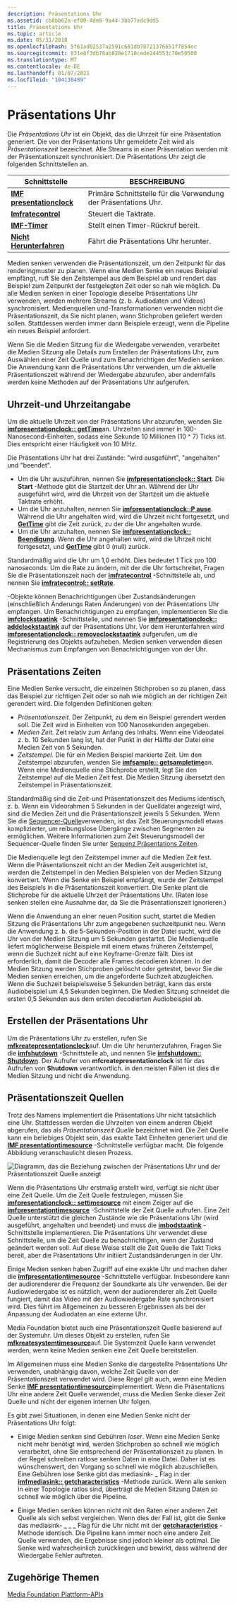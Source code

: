 ```yaml
---
description: Präsentations Uhr
ms.assetid: cb8bb62a-ef80-4de0-9a44-3bb77edc9dd5
title: Präsentations Uhr
ms.topic: article
ms.date: 05/31/2018
ms.openlocfilehash: 5f61ad02537a2591c681db78721376651f7854ec
ms.sourcegitcommit: 831e8f3db78ab820e1710cede244553c70e50500
ms.translationtype: MT
ms.contentlocale: de-DE
ms.lasthandoff: 01/07/2021
ms.locfileid: "104130489"
---
```

# <a name="presentation-clock"></a>Präsentations Uhr

Die *Präsentations Uhr* ist ein Objekt, das die Uhrzeit für eine Präsentation generiert. Die von der Präsentations Uhr gemeldete Zeit wird als *Präsentationszeit* bezeichnet. Alle Streams in einer Präsentation werden mit der Präsentationszeit synchronisiert. Die Präsentations Uhr zeigt die folgenden Schnittstellen an.



| Schnittstelle                                            | BESCHREIBUNG                                         |
|------------------------------------------------------|-----------------------------------------------------|
| [**IMF presentationclock**](/windows/desktop/api/mfidl/nn-mfidl-imfpresentationclock) | Primäre Schnittstelle für die Verwendung der Präsentations Uhr. |
| [**Imfratecontrol**](/windows/desktop/api/mfidl/nn-mfidl-imfratecontrol)             | Steuert die Taktrate.                            |
| [**IMF-Timer**](/windows/desktop/api/mfidl/nn-mfidl-imftimer)                         | Stellt einen Timer-Rückruf bereit.                          |
| [**Nicht Herunterfahren**](/windows/desktop/api/mfidl/nn-mfidl-imfshutdown)                   | Fährt die Präsentations Uhr herunter.                  |



 

Medien senken verwenden die Präsentationszeit, um den Zeitpunkt für das renderingmuster zu planen. Wenn eine Medien Senke ein neues Beispiel empfängt, ruft Sie den Zeitstempel aus dem Beispiel ab und rendert das Beispiel zum Zeitpunkt der festgelegten Zeit oder so nah wie möglich. Da alle Medien senken in einer Topologie dieselbe Präsentations Uhr verwenden, werden mehrere Streams (z. b. Audiodaten und Videos) synchronisiert. Medienquellen und-Transformationen verwenden nicht die Präsentationszeit, da Sie nicht planen, wann Stichproben geliefert werden sollen. Stattdessen werden immer dann Beispiele erzeugt, wenn die Pipeline ein neues Beispiel anfordert.

Wenn Sie die Medien Sitzung für die Wiedergabe verwenden, verarbeitet die Medien Sitzung alle Details zum Erstellen der Präsentations Uhr, zum Auswählen einer Zeit Quelle und zum Benachrichtigen der Medien senken. Die Anwendung kann die Präsentations Uhr verwenden, um die aktuelle Präsentationszeit während der Wiedergabe abzurufen, aber andernfalls werden keine Methoden auf der Präsentations Uhr aufgerufen.

## <a name="clock-time-and-clock-states"></a>Uhrzeit-und Uhrzeitangabe

Um die aktuelle Uhrzeit von der Präsentations Uhr abzurufen, wenden Sie [**imfpresentationclock:: getTime**](/windows/desktop/api/mfidl/nf-mfidl-imfpresentationclock-gettime)an. Uhrzeiten sind immer in 100-Nanosecond-Einheiten, sodass eine Sekunde 10 Millionen (10 ^ 7) Ticks ist. Dies entspricht einer Häufigkeit von 10 MHz.

Die Präsentations Uhr hat drei Zustände: "wird ausgeführt", "angehalten" und "beendet".

-   Um die Uhr auszuführen, nennen Sie [**imfpresentationclock:: Start**](/windows/desktop/api/mfidl/nf-mfidl-imfpresentationclock-start). Die **Start** -Methode gibt die Startzeit der Uhr an. Während der Uhr ausgeführt wird, wird die Uhrzeit von der Startzeit um die aktuelle Taktrate erhöht.
-   Um die Uhr anzuhalten, nennen Sie [**imfpresentationclock::P ause**](/windows/desktop/api/mfidl/nf-mfidl-imfpresentationclock-pause). Während die Uhr angehalten wird, wird die Uhrzeit nicht fortgesetzt, und [**GetTime**](/windows/desktop/api/mfidl/nf-mfidl-imfpresentationclock-gettime) gibt die Zeit zurück, zu der die Uhr angehalten wurde.
-   Um die Uhr anzuhalten, nennen Sie [**imfpresentationclock:: Beendigung**](/windows/desktop/api/mfidl/nf-mfidl-imfpresentationclock-stop). Wenn die Uhr angehalten wird, wird die Uhrzeit nicht fortgesetzt, und [**GetTime**](/windows/desktop/api/mfidl/nf-mfidl-imfpresentationclock-gettime) gibt 0 (null) zurück.

Standardmäßig wird die Uhr um 1,0 erhöht. Dies bedeutet 1 Tick pro 100 nanoseconds. Um die Rate zu ändern, mit der die Uhr fortschreitet, Fragen Sie die Präsentationszeit nach der [**imfratecontrol**](/windows/desktop/api/mfidl/nn-mfidl-imfratecontrol) -Schnittstelle ab, und nennen Sie [**imfratecontrol:: setRate**](/windows/desktop/api/mfidl/nf-mfidl-imfratecontrol-setrate).

-Objekte können Benachrichtigungen über Zustandsänderungen (einschließlich Änderungs Raten Änderungen) von der Präsentations Uhr empfangen. Um Benachrichtigungen zu empfangen, implementieren Sie die [**imfclockstaatink**](/windows/desktop/api/mfidl/nn-mfidl-imfclockstatesink) -Schnittstelle, und nennen Sie [**imfpresentationclock:: addclockstaatink**](/windows/desktop/api/mfidl/nf-mfidl-imfpresentationclock-addclockstatesink) auf der Präsentations Uhr. Vor dem Herunterfahren wird [**imfpresentationclock:: removeclockstaatink**](/windows/desktop/api/mfidl/nf-mfidl-imfpresentationclock-removeclockstatesink) aufgerufen, um die Registrierung des Objekts aufzuheben. Medien senken verwenden diesen Mechanismus zum Empfangen von Benachrichtigungen von der Uhr.

## <a name="presentation-times"></a>Präsentations Zeiten

Eine Medien Senke versucht, die einzelnen Stichproben so zu planen, dass das Beispiel zur richtigen Zeit oder so nah wie möglich an der richtigen Zeit gerendert wird. Die folgenden Definitionen gelten:

-   *Präsentationszeit.* Der Zeitpunkt, zu dem ein Beispiel gerendert werden soll. Die Zeit wird in Einheiten von 100 Nanosekunden angegeben.
-   *Medien Zeit.* Zeit relativ zum Anfang des Inhalts. Wenn eine Videodatei z. b. 10 Sekunden lang ist, hat der Punkt in der Hälfte der Datei eine Medien Zeit von 5 Sekunden.
-   *Zeitstempel.* Die für ein Medien Beispiel markierte Zeit. Um den Zeitstempel abzurufen, wenden Sie [**imfsample:: getsampletime**](/windows/desktop/api/mfobjects/nf-mfobjects-imfsample-getsampletime)an. Wenn eine Medienquelle eine Stichprobe erstellt, legt Sie den Zeitstempel auf die Medien Zeit fest. Die Medien Sitzung übersetzt den Zeitstempel in Präsentationszeit.

Standardmäßig sind die Zeit-und Präsentationszeit des Mediums identisch, z. b. Wenn ein Videorahmen 5 Sekunden in der Quelldatei angezeigt wird, sind die Medien Zeit und die Präsentationszeit jeweils 5 Sekunden. Wenn Sie die [Sequencer-Quelle](sequencer-source.md)verwenden, ist das Zeit Steuerungsmodell etwas komplizierter, um reibungslose Übergänge zwischen Segmenten zu ermöglichen. Weitere Informationen zum Zeit Steuerungsmodell der Sequencer-Quelle finden Sie unter [Sequenz Präsentations Zeiten](sequence-presentation-times.md).

Die Medienquelle legt den Zeitstempel immer auf die Medien Zeit fest. Wenn die Präsentationszeit nicht an der Medien Zeit ausgerichtet ist, werden die Zeitstempel in den Medien Beispielen von der Medien Sitzung konvertiert. Wenn die Senke ein Beispiel empfängt, wurde der Zeitstempel des Beispiels in die Präsentationszeit konvertiert. Die Senke plant die Stichprobe für die aktuelle Uhrzeit der Präsentations Uhr. (Raten lose senken stellen eine Ausnahme dar, da Sie die Präsentationszeit ignorieren.)

Wenn die Anwendung an einer neuen Position sucht, startet die Medien Sitzung die Präsentations Uhr zum angegebenen suchzeitpunkt neu. Wenn die Anwendung z. b. die 5-Sekunden-Position in der Datei sucht, wird die Uhr von der Medien Sitzung um 5 Sekunden gestartet. Die Medienquelle liefert möglicherweise Beispiele mit einem etwas früheren Zeitstempel, wenn die Suchzeit nicht auf eine Keyframe-Grenze fällt. Dies ist erforderlich, damit die Decoder alle Frames decodieren können. In der Medien Sitzung werden Stichproben gelöscht oder getestet, bevor Sie die Medien senken erreichen, um die angeforderte Suchzeit abzugleichen. Wenn die Suchzeit beispielsweise 5 Sekunden beträgt, kann das erste Audiobeispiel um 4,5 Sekunden beginnen. Die Medien Sitzung schneidet die ersten 0,5 Sekunden aus dem ersten decodierten Audiobeispiel ab.

## <a name="creating-the-presentation-clock"></a>Erstellen der Präsentations Uhr

Um die Präsentations Uhr zu erstellen, rufen Sie [**mfkreatepresentationclock**](/windows/desktop/api/mfidl/nf-mfidl-mfcreatepresentationclock)auf. Um die Uhr herunterzufahren, Fragen Sie die [**imfshutdown**](/windows/desktop/api/mfidl/nn-mfidl-imfshutdown) -Schnittstelle ab, und nennen Sie [**imfshutdown:: Shutdown**](/windows/desktop/api/mfidl/nf-mfidl-imfshutdown-shutdown). Der Aufrufer von **mfcreatepresentationclock** ist für das Aufrufen von **Shutdown** verantwortlich. in den meisten Fällen ist dies die Medien Sitzung und nicht die Anwendung.

## <a name="presentation-time-sources"></a>Präsentationszeit Quellen

Trotz des Namens implementiert die Präsentations Uhr nicht tatsächlich eine Uhr. Stattdessen werden die Uhrzeiten von einem anderen Objekt abgerufen, das als *Präsentationszeit Quelle* bezeichnet wird. Die Zeit Quelle kann ein beliebiges Objekt sein, das exakte Takt Einheiten generiert und die [**IMF presentationtimesource**](/windows/desktop/api/mfidl/nn-mfidl-imfpresentationtimesource) -Schnittstelle verfügbar macht. Die folgende Abbildung veranschaulicht diesen Prozess.

![Diagramm, das die Beziehung zwischen der Präsentations Uhr und der Präsentationszeit Quelle anzeigt](images/dedc255c-eb6d-49fc-8892-7b6076ed4488.gif)

Wenn die Präsentations Uhr erstmalig erstellt wird, verfügt sie nicht über eine Zeit Quelle. Um die Zeit Quelle festzulegen, müssen Sie [**imfpresentationclock:: settimesource**](/windows/desktop/api/mfidl/nf-mfidl-imfpresentationclock-settimesource) mit einem Zeiger auf die [**imfpresentationtimesource**](/windows/desktop/api/mfidl/nn-mfidl-imfpresentationtimesource) -Schnittstelle der Zeit Quelle aufrufen. Eine Zeit Quelle unterstützt die gleichen Zustände wie die Präsentations Uhr (wird ausgeführt, angehalten und beendet) und muss die [**imbodstaatink**](/windows/desktop/api/mfidl/nn-mfidl-imfclockstatesink) -Schnittstelle implementieren. Die Präsentations Uhr verwendet diese Schnittstelle, um die Zeit Quelle zu benachrichtigen, wenn der Zustand geändert werden soll. Auf diese Weise stellt die Zeit Quelle die Takt Ticks bereit, aber die Präsentations Uhr initiiert Zustandsänderungen in der Uhr.

Einige Medien senken haben Zugriff auf eine exakte Uhr und machen daher die [**imfpresentationtimesource**](/windows/desktop/api/mfidl/nn-mfidl-imfpresentationtimesource) -Schnittstelle verfügbar. Insbesondere kann der audiorenderer die Frequenz der Soundkarte als Uhr verwenden. Bei der Audiowiedergabe ist es nützlich, wenn der audiorenderer als Zeit Quelle fungiert, damit das Video mit der Audiowiedergabe Rate synchronisiert wird. Dies führt im Allgemeinen zu besseren Ergebnissen als bei der Anpassung der Audiodaten an eine externe Uhr.

Media Foundation bietet auch eine Präsentationszeit Quelle basierend auf der Systemuhr. Um dieses Objekt zu erstellen, rufen Sie [**mfkreatesystemtimesource**](/windows/desktop/api/mfidl/nf-mfidl-mfcreatesystemtimesource)auf. Die Systemzeit Quelle kann verwendet werden, wenn keine Medien senken eine Zeit Quelle bereitstellen.

Im Allgemeinen muss eine Medien Senke die dargestellte Präsentations Uhr verwenden, unabhängig davon, welche Zeit Quelle von der Präsentationszeit verwendet wird. Diese Regel gilt auch, wenn eine Medien Senke [**IMF presentationtimesource**](/windows/desktop/api/mfidl/nn-mfidl-imfpresentationtimesource)implementiert. Wenn die Präsentations Uhr eine andere Zeit Quelle verwendet, muss die Medien Senke dieser Zeit Quelle und nicht der eigenen internen Uhr folgen.

Es gibt zwei Situationen, in denen eine Medien Senke nicht der Präsentations Uhr folgt:

-   Einige Medien senken sind Gebühren *loser*. Wenn eine Medien Senke nicht mehr benötigt wird, werden Stichproben so schnell wie möglich verarbeitet, ohne Sie entsprechend der Präsentationszeit zu planen. In der Regel schreiben ratlose senken Daten in eine Datei. Daher ist es wünschenswert, den Vorgang so schnell wie möglich abzuschließen. Eine Gebühren lose Senke gibt das mediasink- \_ Flag in der [**imfmediasink:: getcharacteristics**](/windows/desktop/api/mfidl/nf-mfidl-imfmediasink-getcharacteristics) -Methode zurück. Wenn alle senken in einer Topologie ratlos sind, überträgt die Medien Sitzung Daten so schnell wie möglich über die Pipeline.

-   Einige Medien senken können nicht mit den Raten einer anderen Zeit Quelle als sich selbst vergleichen. Wenn dies der Fall ist, gibt die Senke das mediasink- \_ \_ \_ Flag für die Uhr nicht mit der [**getcharacteristics**](/windows/desktop/api/mfidl/nf-mfidl-imfmediasink-getcharacteristics) -Methode identisch. Die Pipeline kann immer noch eine andere Zeit Quelle verwenden, die Ergebnisse sind jedoch kleiner als optimal. Die Senke wird wahrscheinlich zurückliegen und bewirkt, dass während der Wiedergabe Fehler auftreten.

## <a name="related-topics"></a>Zugehörige Themen

<dl> <dt>

[Media Foundation Plattform-APIs](media-foundation-platform-apis.md)
</dt> </dl>

 

 



